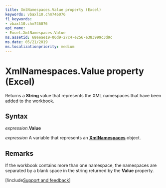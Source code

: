 ```yaml
---
title: XmlNamespaces.Value property (Excel)
keywords: vbaxl10.chm746076
f1_keywords:
- vbaxl10.chm746076
api_name:
- Excel.XmlNamespaces.Value
ms.assetid: 68eeae19-06d9-27c4-e256-e383999c3d9c
ms.date: 05/21/2019
ms.localizationpriority: medium
---
```



# XmlNamespaces.Value property (Excel)

Returns a **String** value that represents the XML namespaces that have been added to the workbook.


## Syntax

_expression_.**Value**

_expression_ A variable that represents an **[XmlNamespaces](Excel.XmlNamespaces.md)** object.


## Remarks

If the workbook contains more than one namespace, the namespaces are separated by a blank space in the string returned by the **Value** property.




[!include[Support and feedback](~/includes/feedback-boilerplate.md)]
